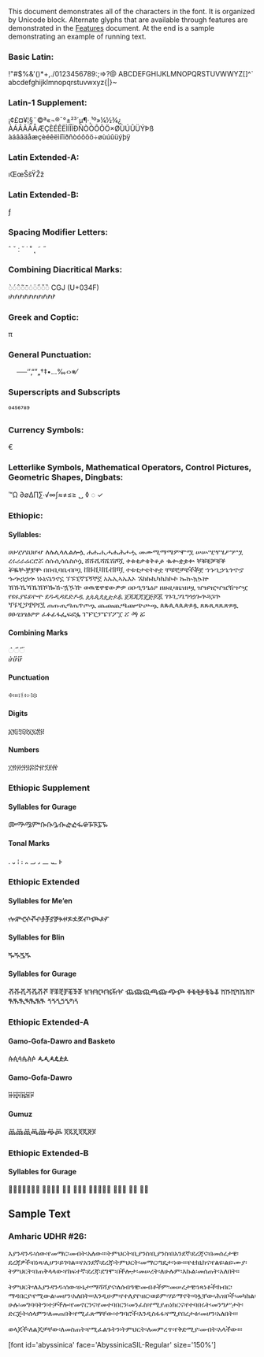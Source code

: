 
This document demonstrates all of the characters in the font. It is organized by Unicode block. Alternate glyphs that are available through features are demonstrated in the [Features](features) document. At the end is a sample demonstrating an example of running text.

### Basic Latin:

<span class='abyssinica-R normal'>!"#$%&'()*+,./0123456789:;=>?@ ABCDEFGHIJKLMNOPQRSTUVWWYZ[\]^` abcdefghijklmnopqrstuvwxyz{|}~</span>
	

### Latin-1 Supplement:

<span class='abyssinica-R normal'> ¡¢£¤¥¦§¨©ª«¬­®¯°±²³´µ¶·¸¹º»¼½¾¿ ÀÁÂÃÄÅÆÇÈÉÊËÌÍÎÏÐÑÒÓÔÕÖ×ØÙÚÛÜÝÞß àáâãäåæçèéêëìíîïðñòóôõö÷øùúûüýþÿ</span>

### Latin Extended-A:

<span class='abyssinica-R normal'>ıŒœŠšŸŽž</span>

### Latin Extended-B:

<span class='abyssinica-R normal'>ƒ</span>

### Spacing Modifier Letters:

<span class='abyssinica-R normal'>ˆ ˇ ː ˘ ˙ ˚ ˛ ˜ ˝</span>

### Combining Diacritical Marks:

<span class='abyssinica-R normal'>◌̀◌́◌̂◌̃◌̄◌̇◌̈◌̋◌̌◌̏ CGJ (U+034F)</br>
ሆ̀ሆ́ሆ̂ሆ̃ሆ̄ሆ̇ሆ̈ሆ̋ሆ̌ሆ̏</span>


### Greek and Coptic:

<span class='abyssinica-R normal'> π </span>

### General Punctuation:

<span class='abyssinica-R normal'>    –—‘’‚“”„†‡•…‰‹›※⁄⁠</span>

### Superscripts and Subscripts
<span class='abyssinica-R normal'>⁰⁴⁵⁶⁷⁸⁹</span>


### Currency Symbols:

<span class='abyssinica-R normal'> €</span>

### Letterlike Symbols, Mathematical Operators, Control Pictures, Geometric Shapes, Dingbats: 

<span class='abyssinica-R normal'>™Ω ∂∅∆∏∑∙√∞∫≈≠≤≥ ␣ ◊ ◌ ✓</span>

### Ethiopic:

#### Syllables:

<span class='abyssinica-R normal'>ሀሁሂሃሄህሆሇ ለሉሊላሌልሎሏ ሐሑሒሓሔሕሖሗ መሙሚማሜምሞሟ ሠሡሢሣሤሥሦሧ ረሩሪራሬርሮሯ ሰሱሲሳሴስሶሷ ሸሹሺሻሼሽሾሿ ቀቁቂቃቄቅቆቇ ቈቊቋቌቍ ቐቑቒቓቔቕ ቖቘቚቛቜቝ በቡቢባቤብቦቧ ቨቩቪቫቬቭቮቯ ተቱቲታቴትቶቷ ቸቹቺቻቼችቾቿ ኀኁኂኃኄኅኆኇ ኈኊኋኌኍ ነኑኒናኔንኖኗ ኘኙኚኛኜኝኞኟ አኡኢኣኤእኦ ኧከኩኪካኬክኮኯ ኰኲኳኴኵ ኸኹኺኻኼኽኾዀዂዃዄዅ ወዉዊዋዌውዎዏ ዐዑዒዓዔዕዖ ዘዙዚዛዜዝዞዟ ዠዡዢዣዤዥዦዧ የዩዪያዬይዮዯ ደዱዲዳዴድዶዷ ዸዹዺዻዼዽዾዿ ጀጁጂጃጄጅጆጇ ገጉጊጋጌግጎጏጐጒጓጔጕ ጘጙጚጛጜጝጞጟ ጠጡጢጣጤጥጦጧ ጨጩጪጫጬጭጮጯ ጰጱጲጳጴጵጶጷ ጸጹጺጻጼጽጾጿ ፀፁፂፃፄፅፆፇ ፈፉፊፋፌፍፎፏ ፐፑፒፓፔፕፖፗ ፘ ፙ ፚ</span>

#### Combining Marks
<span class='abyssinica-R normal'>◌፞◌፟◌፝</br>
ሆ፞ሆ፟ሆ፝</span>

#### Punctuation
<span class='abyssinica-R normal'>፠፡።፣፤፥፦፧፨</span>

#### Digits
<span class='abyssinica-R normal'>፩፪፫፬፭፮፯፰፱</span>

#### Numbers
<span class='abyssinica-R normal'>፲፳፴፵፶፷፸፹፺፻፼</span>

### Ethiopic Supplement

#### Syllables for Gurage
<span class='abyssinica-R normal'>ᎀᎁᎂᎃᎄᎅᎆᎇᎈᎉᎊᎋᎌᎍᎎᎏ</span>

#### Tonal Marks
<span class='abyssinica-R normal'>᎐ ᎑ ᎒ ᎓ ᎔ ᎕ ᎖ ᎗ ᎘ ᎙</span>


### Ethiopic Extended

#### Syllables for Me’en
<span class='abyssinica-R normal'>ⶀⶁⶂⶃⶄⶅⶆⶇⶈⶉⶊⶋⶌⶍⶎⶏⶐⶑⶒ</span>

#### Syllables for Blin
<span class='abyssinica-R normal'>ⶓⶔⶕⶖ</span>

#### Syllables for Gurage
<span class='abyssinica-R normal'>ⶠⶡⶢⶣⶤⶥⶦ ⶨⶩⶪⶫⶬⶭⶮ ⶰⶱⶲⶳⶴⶵⶶ ⶸⶹⶺⶻⶼⶽⶾ ⷀⷁⷂⷃⷄⷅⷆ ⷈⷉⷊⷋⷌⷍⷎ ⷐⷑⷒⷓⷔⷕⷖ ⷘⷙⷚⷛⷜⷝⷞ</span>

### Ethiopic Extended-A

#### Gamo-Gofa-Dawro and Basketo
<span class='abyssinica-R normal'>ꬁꬂꬃꬄꬅꬆ ꬉꬊꬋꬌꬍꬎ</span>

#### Gamo-Gofa-Dawro
<span class='abyssinica-R normal'>ꬑꬒꬓꬔꬕꬖ </span>

#### Gumuz
<span class='abyssinica-R normal'>ꬠꬡꬢꬣꬤꬥꬦ ꬨꬩꬪꬫꬬꬭꬮ</span>

### Ethiopic Extended-B

#### Syllables for Gurage
<span class='abyssinica-R normal'>𞟠𞟡𞟢𞟣𞟤𞟥𞟦 𞟨𞟩𞟪𞟫 𞟭𞟮 𞟰𞟱𞟲 𞟳𞟴𞟵𞟶𞟷 𞟸𞟹𞟺 𞟻𞟼 𞟽𞟾</span>


## Sample Text

### Amharic UDHR #26:

<span class='abyssinica-R normal'>እያንዳንዱ፡ሰው፡የመማር፡መብት፡አለው።፡ትምህርት፡ቢያንስ፡ቢያንስ፡በአንደኛ፡ደረጃና፡በመሰረታዊ፡ደረጃዎች፡በነጻ፡ሊሆን፡ይገባል።፡የአንደኛ፡ደረጃ፡ትምህርት፡መማር፡ግዴታ፡ነው።፡የቴክኒክና፡የልዩ፡ልዩ፡ሙያ፡ትምህርት፡በጠቅላላው፡የከፍተኛ፡ደረጃ፡ደግሞ፡በችሎታ፡መሠረት፡ለሁሉም፡እኩል፡መሰጠት፡አለበት።</span>

<span class='abyssinica-R normal'>ትምህርት፡ለእያንዳንዱ፡ሰው፡ሁኔታ፡ማሻሻያና፡ለሰብዓዊ፡መብቶችም፡መሠረታዊ፡ነጻነቶች፡ክብር፡ማዳበርያ፡የሚውል፡መሆን፡አለበት።፡እንዲሁም፡የተለያየ፡ዘር፡ወይም፡ሃይማኖት፡ባሏቸው፡ሕዝቦች፡መካከል፡ሁሉ፡መግባባትን፡ተቻችሎ፡የመኖርንና፡የመተባበርን፡መንፈስ፡የሚያጠነክርና፡የተባበሩት፡መንግሥታት፡ድርጅት፡ሰላምን፡ለመጠበቅ፡የሚፈጽማቸው፡ተግባሮች፡እንዲስፋፋ፡የሚያበረታቱ፡መሆን፡አለበት።፡</span>

<span class='abyssinica-R normal'>ወላጆች፡ለልጆቻቸው፡ለመስጠት፡የሚፈልጉትን፡ትምህርት፡ለመምረጥ፡የቅድሚያ፡መብት፡አላችው።፡</span>



[font id='abyssinica' face='AbyssinicaSIL-Regular' size='150%']
